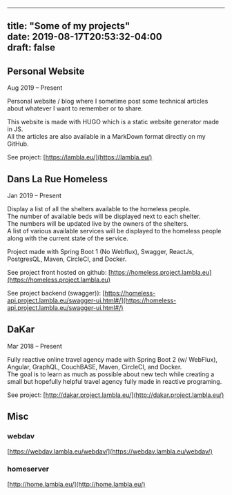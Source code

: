 
---  
title: "Some of my projects"  
date: 2019-08-17T20:53:32-04:00  
draft: false  
---

  
  
  
## Personal Website
  
  
Aug 2019 – Present
  
  
Personal website / blog where I sometime post some technical articles about whatever I want to remember or to share.
  
  
This website is made with HUGO which is a static website generator made in JS.  
All the articles are also available in a MarkDown format directly on my GitHub.

  
  
  
See project: [https://lambla.eu/](https://lambla.eu/)   

 
  
  
## Dans La Rue Homeless
  
  
Jan 2019 – Present
  
  
Display a list of all the shelters available to the homeless people.  
The number of available beds will be displayed next to each shelter.  
The numbers will be updated live by the owners of the shelters.  
A list of various available services will be displayed to the homeless people along with the current state of the service.
  
  
Project made with Spring Boot 1 (No Webflux), Swagger, ReactJs, PostgresQL, Maven, CircleCI, and Docker. 
  
  
See project front hosted on github:  [https://homeless.project.lambla.eu](https://homeless.project.lambla.eu)    

See project backend (swagger)): [https://homeless-api.project.lambla.eu/swagger-ui.html#/](https://homeless-api.project.lambla.eu/swagger-ui.html#/)  

  
  
  
## DaKar
  
  
Mar 2018 – Present
  
  
Fully reactive online travel agency made with Spring Boot 2 (w/ WebFlux), Angular, GraphQL, CouchBASE, Maven, CircleCI, and Docker.  
The goal is to learn as much as possible about new tech while creating a small but hopefully helpful travel agency fully made in reactive programing.

  
  
  
See project: [http://dakar.project.lambla.eu/](http://dakar.project.lambla.eu/)    

  
  
## Misc
  
  
### webdav  
[https://webdav.lambla.eu/webdav/](https://webdav.lambla.eu/webdav/)    
  
  
### homeserver  
[http://home.lambla.eu/](http://home.lambla.eu/)  

  
  
  
<!--stackedit_data:  
eyJoaXN0b3J5IjpbLTUyMTY3ODY2OF19  
-->
<!--stackedit_data:
eyJoaXN0b3J5IjpbMzY5NTAzMTAwLC03NzAwOTM4NzIsLTE4NT
AzMjQxODcsLTUyMTY3ODY2OF19
-->